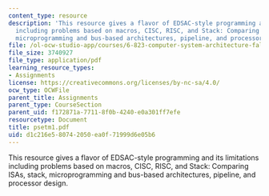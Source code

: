 ```yaml
---
content_type: resource
description: 'This resource gives a flavor of EDSAC-style programming and its limitations
  including problems based on macros, CISC, RISC, and Stack: Comparing ISAs, stack,
  microprogramming and bus-based architectures, pipeline, and processor design.'
file: /ol-ocw-studio-app/courses/6-823-computer-system-architecture-fall-2005/d1c216e580742050ea0f71999d6e05b6_psetm1.pdf
file_size: 3740927
file_type: application/pdf
learning_resource_types:
- Assignments
license: https://creativecommons.org/licenses/by-nc-sa/4.0/
ocw_type: OCWFile
parent_title: Assignments
parent_type: CourseSection
parent_uid: f172871a-7711-8f0b-4240-e0a301ff7efe
resourcetype: Document
title: psetm1.pdf
uid: d1c216e5-8074-2050-ea0f-71999d6e05b6
---
```

This resource gives a flavor of EDSAC-style programming and its limitations including problems based on macros, CISC, RISC, and Stack: Comparing ISAs, stack, microprogramming and bus-based architectures, pipeline, and processor design.